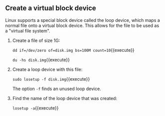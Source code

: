 ## Create a virtual block device

Linux supports a special block device called the loop device, which
maps a normal file onto a virtual block device. This allows for the
file to be used as a "virtual file system".

1. Create a file of size 1G:

   `dd if=/dev/zero of=disk.img bs=100M count=10`{{execute}}

   `du -hs disk.img`{{execute}}

2. Create a loop device with this file:

   `sudo losetup -f disk.img`{{execute}}

   The option `-f` finds an unused loop device.

3. Find the name of the loop device that was created:

   `losetup -a`{{execute}}
